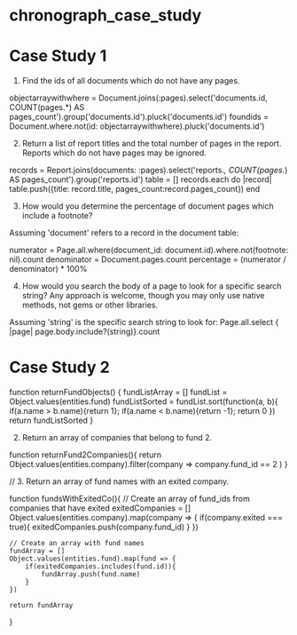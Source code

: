 # chronograph_case_study

# Case Study 1

1. Find the ids of all documents which do not have any pages.

objectarraywithwhere = Document.joins(:pages).select('documents.id, COUNT(pages.*) AS pages_count').group('documents.id').pluck('documents.id')
foundids = Document.where.not(id: objectarraywithwhere).pluck('documents.id')

2. Return a list of report titles and the total number of pages in the report. Reports which do not have pages may be ignored.

records = Report.joins(documents: :pages).select('reports.*, COUNT(pages.*) AS pages_count').group('reports.id')
table = []
records.each do |record|
    table.push({title: record.title, pages_count:record.pages_count})
end


3. How would you determine the percentage of document pages which include a footnote?

Assuming 'document' refers to a record in the document table:

numerator = Page.all.where(document_id: document.id).where.not(footnote: nil).count
denominator = Document.pages.count
percentage = (numerator / denominator) * 100%

4. How would you search the body of a page to look for a specific search string? Any approach is welcome, though you may only use native methods, not gems or other libraries.

Assuming 'string' is the specific search string to look for:
Page.all.select { |page| page.body.include?(string)}.count

# Case Study 2


function returnFundObjects() {
    fundListArray = []
    fundList = Object.values(entities.fund)
    fundListSorted = fundList.sort(function(a, b){
        if(a.name > b.name){return 1};
        if(a.name < b.name){return -1};
        return 0
    })
    return fundListSorted
}

 2. Return an array of companies that belong to fund 2.

function returnFund2Companies(){
    return Object.values(entities.company).filter(company => 
        company.fund_id == 2
    )
}

// 3. Return an array of fund names with an exited company.

function fundsWithExitedCo(){
    // Create an array of fund_ids from companies that have exited
    exitedCompanies = []
    Object.values(entities.company).map(company => {
        if(company.exited === true){
            exitedCompanies.push(company.fund_id)
        }
    })

    // Create an array with fund names
    fundArray = []
    Object.values(entities.fund).map(fund => {
        if(exitedCompanies.includes(fund.id)){
            fundArray.push(fund.name)
        }
    })

    return fundArray
}
